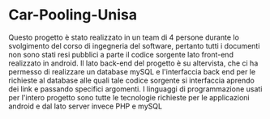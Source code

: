 # Car-Pooling-Unisa

Questo progetto è stato realizzato in un team di 4 persone durante lo svolgimento del corso di ingegneria del software, pertanto tutti i documenti non sono stati resi pubblici a parte il codice sorgente lato front-end realizzato in android.
Il lato back-end del progetto è su altervista, che ci ha permesso di realizzare un database mySQL e l'interfaccia back end per le richieste al database alle quali tale codice sorgente si interfaccia aprendo dei link e passando specifici argomenti.
I linguaggi di programmazione usati per l'intero progetto sono tutte le tecnologie richieste per le applicazioni android e dal lato server invece PHP e mySQL
